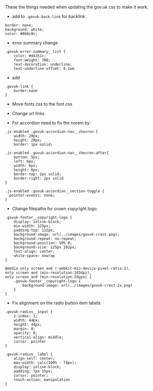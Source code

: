 These the things needed when updating the gov.uk css to make it work.

* add to `.govuk-back-link` for backlink
```
border: none;
background: white;
color: #0b0c0c;
```

* error summary change
```
.govuk-error-summary__list {
    color: #d4351c;
    font-weight: 700;
    text-decoration: underline;
    text-underline-offset: 0.1em
```

* add 
```
.govuk-link {
    border:none
}
```

* Move fonts css to the font css
* Change url links

* For accordion need to fix the norem by:
```
.js-enabled .govuk-accordion-nav__chevron {
    width: 20px;
    height: 20px;
    border: 1px solid;

.js-enabled .govuk-accordion-nav__chevron:after{
    bottom: 5px;
    left: 6px;
    width: 6px;
    height: 6px;
    border-top: 2px solid;
    border-right: 2px solid
}

.js-enabled .govuk-accordion__section-toggle {
  pointer-events: none;
}
```

* Change filepaths for crown copyright logo:
```
.govuk-footer__copyright-logo {
    display: inline-block;
    min-width: 125px;
    padding-top: 112px;
    background-image: url(../images/govuk-crest.png);
    background-repeat: no-repeat;
    background-position: 50% 0;
    background-size: 125px 102px;
    text-align: center;
    white-space: nowrap
}

@media only screen and (-webkit-min-device-pixel-ratio:2),
only screen and (min-resolution:192dpi),
only screen and (min-resolution:2dppx) {
    .govuk-footer__copyright-logo {
        background-image: url(../images/govuk-crest-2x.png)
    }
}
```

* Fix alignment on the radio button item labels
```
.govuk-radios__input {
    z-index: 1;
    width: 44px;
    height: 44px;
    margin: 0;
    opacity: 0;
    vertical-align: middle;
    cursor: pointer
}

.govuk-radios__label {
    align-self: center;
    max-width: calc(100% - 74px);
    display: inline-block;
    padding: 7px 15px;
    cursor: pointer;
    touch-action: manipulation
}
```
